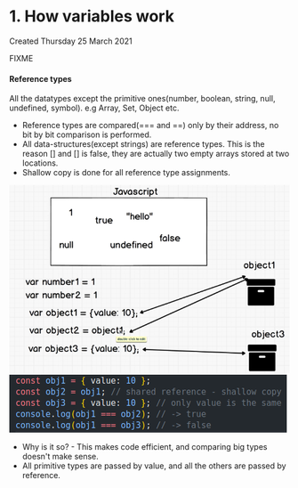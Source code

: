 # 1. How variables work
Created Thursday 25 March 2021

FIXME

#### Reference types

All the datatypes except the primitive ones(number, boolean, string, null, undefined, symbol). e.g Array, Set, Object etc.

- Reference types are compared(=== and ==) only by their address, no bit by bit comparison is performed.
- All data-structures(except strings) are reference types. This is the reason [] and [] is false, they are actually two empty arrays stored at two locations.
- Shallow copy is done for all reference type assignments.

![](/assets/1_How_variables_work-image-1.png)
![](/assets/1_How_variables_work-image-2.png)

- Why is it so? - This makes code efficient, and comparing big types doesn't make sense.
- All primitive types are passed by value, and all the others are passed by reference.
